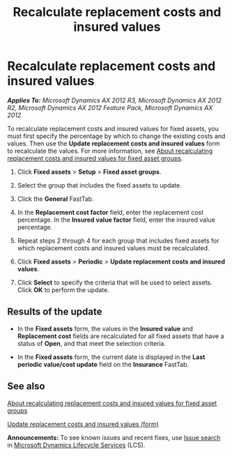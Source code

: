﻿---
title: Recalculate replacement costs and insured values
TOCTitle: Recalculate replacement costs and insured values
ms:assetid: a8624c7e-a616-479e-9d78-0b135aac0ca0
ms:mtpsurl: https://technet.microsoft.com/en-us/library/Gg243062(v=AX.60)
ms:contentKeyID: 39519270
ms.date: 04/18/2014
mtps_version: v=AX.60
f1_keywords:
- asset replacement
- replacement costs
---

# Recalculate replacement costs and insured values 


_**Applies To:** Microsoft Dynamics AX 2012 R3, Microsoft Dynamics AX 2012 R2, Microsoft Dynamics AX 2012 Feature Pack, Microsoft Dynamics AX 2012_

To recalculate replacement costs and insured values for fixed assets, you must first specify the percentage by which to change the existing costs and values. Then use the **Update replacement costs and insured values** form to recalculate the values. For more information, see [About recalculating replacement costs and insured values for fixed asset groups](about-recalculating-replacement-costs-and-insured-values-for-fixed-asset-groups.md).

1.  Click **Fixed assets** \> **Setup** \> **Fixed asset groups**.

2.  Select the group that includes the fixed assets to update.

3.  Click the **General** FastTab.

4.  In the **Replacement cost factor** field, enter the replacement cost percentage. In the **Insured value factor** field, enter the insured value percentage.

5.  Repeat steps 2 through 4 for each group that includes fixed assets for which replacement costs and insured values must be recalculated.

6.  Click **Fixed assets** \> **Periodic** \> **Update replacement costs and insured values**.

7.  Click **Select** to specify the criteria that will be used to select assets. Click **OK** to perform the update.

## Results of the update

  - In the **Fixed assets** form, the values in the **Insured value** and **Replacement cost** fields are recalculated for all fixed assets that have a status of **Open**, and that meet the selection criteria.

  - In the **Fixed assets** form, the current date is displayed in the **Last periodic value/cost update** field on the **Insurance** FastTab.

## See also

[About recalculating replacement costs and insured values for fixed asset groups](about-recalculating-replacement-costs-and-insured-values-for-fixed-asset-groups.md)

[Update replacement costs and insured values (form)](https://technet.microsoft.com/en-us/library/hh227488\(v=ax.60\))

  
**Announcements:** To see known issues and recent fixes, use [Issue search](http://go.microsoft.com/fwlink/?linkid=389258) in [Microsoft Dynamics Lifecycle Services](http://go.microsoft.com/fwlink/?linkid=306505) (LCS).

